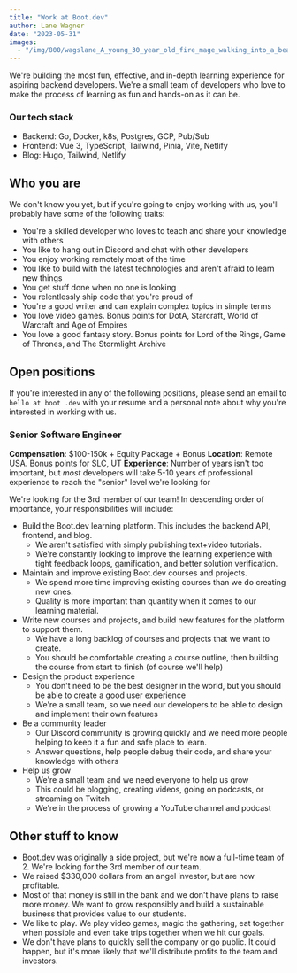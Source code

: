 ```yaml
---
title: "Work at Boot.dev"
author: Lane Wagner
date: "2023-05-31"
images:
  - "/img/800/wagslane_A_young_30_year_old_fire_mage_walking_into_a_beautiful_85f9ac70-080d-4515-8183-d7e649fa4690.png.webp"
---
```


We're building the most fun, effective, and in-depth learning experience for aspiring backend developers. We're a small team of developers who love to make the process of learning as fun and hands-on as it can be.

### Our tech stack

* Backend: Go, Docker, k8s, Postgres, GCP, Pub/Sub
* Frontend: Vue 3, TypeScript, Tailwind, Pinia, Vite, Netlify
* Blog: Hugo, Tailwind, Netlify

## Who you are

We don't know you yet, but if you're going to enjoy working with us, you'll probably have some of the following traits:

* You're a skilled developer who loves to teach and share your knowledge with others
* You like to hang out in Discord and chat with other developers
* You enjoy working remotely most of the time
* You like to build with the latest technologies and aren't afraid to learn new things
* You get stuff done when no one is looking
* You relentlessly ship code that you're proud of
* You're a good writer and can explain complex topics in simple terms
* You love video games. Bonus points for DotA, Starcraft, World of Warcraft and Age of Empires
* You love a good fantasy story. Bonus points for Lord of the Rings, Game of Thrones, and The Stormlight Archive

## Open positions

If you're interested in any of the following positions, please send an email to `hello at boot .dev` with your resume and a personal note about why you're interested in working with us.

### Senior Software Engineer

**Compensation**: $100-150k + Equity Package + Bonus
**Location**: Remote USA. Bonus points for SLC, UT
**Experience**: Number of years isn't too important, but *most* developers will take 5-10 years of professional experience to reach the "senior" level we're looking for

We're looking for the 3rd member of our team! In descending order of importance, your responsibilities will include:

* Build the Boot.dev learning platform. This includes the backend API, frontend, and blog.
  * We aren't satisfied with simply publishing text+video tutorials.
  * We're constantly looking to improve the learning experience with tight feedback loops, gamification, and better solution verification.
* Maintain and improve existing Boot.dev courses and projects.
  * We spend more time improving existing courses than we do creating new ones.
  * Quality is more important than quantity when it comes to our learning material.
* Write new courses and projects, and build new features for the platform to support them.
  * We have a long backlog of courses and projects that we want to create.
  * You should be comfortable creating a course outline, then building the course from start to finish (of course we'll help)
* Design the product experience
  * You don't need to be the best designer in the world, but you should be able to create a good user experience
  * We're a small team, so we need our developers to be able to design and implement their own features
* Be a community leader
  * Our Discord community is growing quickly and we need more people helping to keep it a fun and safe place to learn.
  * Answer questions, help people debug their code, and share your knowledge with others
* Help us grow
  * We're a small team and we need everyone to help us grow
  * This could be blogging, creating videos, going on podcasts, or streaming on Twitch
  * We're in the process of growing a YouTube channel and podcast

## Other stuff to know

* Boot.dev was originally a side project, but we're now a full-time team of 2. We're looking for the 3rd member of our team.
* We raised $330,000 dollars from an angel investor, but are now profitable.
* Most of that money is still in the bank and we don't have plans to raise more money. We want to grow responsibly and build a sustainable business that provides value to our students.
* We like to play. We play video games, magic the gathering, eat together when possible and even take trips together when we hit our goals.
* We don't have plans to quickly sell the company or go public. It could happen, but it's more likely that we'll distribute profits to the team and investors.
